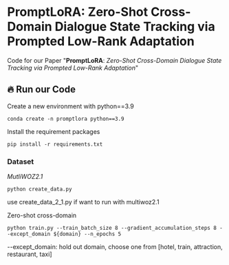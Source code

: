 # PromptLoRA: Zero-Shot Cross-Domain Dialogue State Tracking via Prompted Low-Rank Adaptation
Code for our Paper "**PromptLoRA**: *Zero-Shot Cross-Domain Dialogue State Tracking via Prompted Low-Rank Adaptation*"
## 🔥 Run our Code

Create a new environment with python==3.9
```shell
conda create -n promptlora python==3.9
```

Install the requirement packages
```shell
pip install -r requirements.txt
```

### Dataset
*MutliWOZ2.1*
```shell
python create_data.py
```
use create_data_2_1.py if want to run with multiwoz2.1

Zero-shot cross-domain
```shell
python train.py --train_batch_size 8 --gradient_accumulation_steps 8 --except_domain ${domain} --n_epochs 5
```
--except_domain: hold out domain, choose one from [hotel, train, attraction, restaurant, taxi]



